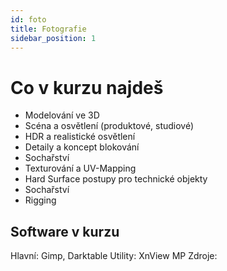```yaml
---
id: foto
title: Fotografie
sidebar_position: 1
---
```


# Co v kurzu najdeš

- Modelování ve 3D
- Scéna a osvětlení (produktové, studiové)
- HDR a realistické osvětlení
- Detaily a koncept blokování
- Sochařství
- Texturování a UV-Mapping
- Hard Surface postupy pro technické objekty
- Sochařství
- Rigging

## Software v kurzu

Hlavní: Gimp, Darktable
Utility: XnView MP
Zdroje:
